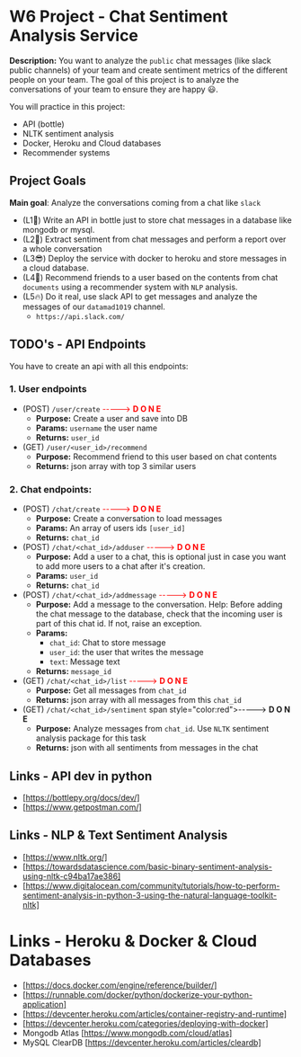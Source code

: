 # W6 Project - Chat Sentiment Analysis Service

**Description:** You want to analyze the `public` chat messages (like slack public channels) of your team and create sentiment metrics
of the different people on your team. The goal of this project is to analyze the conversations of your team
to ensure they are happy 😃.
 
You will practice in this project:
- API (bottle)
- NLTK sentiment analysis
- Docker, Heroku and Cloud databases
- Recommender systems

## Project Goals

**Main goal**: Analyze the conversations coming from a chat like `slack`

- (L1🧐) Write an API in bottle just to store chat messages in a database like mongodb or mysql.
- (L2🥳) Extract sentiment from chat messages and perform a report over a whole conversation
- (L3😎) Deploy the service with docker to heroku and store messages in a cloud database.
- (L4🤭) Recommend friends to a user based on the contents from chat `documents` using a recommender system with `NLP` analysis.
- (L5🔥) Do it real, use slack API to get messages and analyze the messages of our `datamad1019` channel.
  - `https://api.slack.com/`

## TODO's - API Endpoints

You have to create an api with all this endpoints:

### 1. User endpoints
- (POST) `/user/create`   <span style="color:red">-----> **D O N E** </span>
  - **Purpose:** Create a user and save into DB
  - **Params:** `username` the user name
  - **Returns:** `user_id`
- (GET) `/user/<user_id>/recommend`  
  - **Purpose:** Recommend friend to this user based on chat contents
  - **Returns:** json array with top 3 similar users

### 2. Chat endpoints:
- (POST) `/chat/create`  <span style="color:red">-----> **D O N E** </span>
  - **Purpose:** Create a conversation to load messages
  - **Params:** An array of users ids `[user_id]`
  - **Returns:** `chat_id`
- (POST) `/chat/<chat_id>/adduser`   <span style="color:red">-----> **D O N E** </span>
  - **Purpose:** Add a user to a chat, this is optional just in case you want to add more users to a chat after it's creation.
  - **Params:** `user_id`
  - **Returns:** `chat_id`
- (POST) `/chat/<chat_id>/addmessage` <span style="color:red">-----> **D O N E** </span>
  - **Purpose:** Add a message to the conversation. Help: Before adding the chat message to the database, check that the incoming user is part of this chat id. If not, raise an exception.
  - **Params:**
    - `chat_id`: Chat to store message
    - `user_id`: the user that writes the message
    - `text`: Message text
  - **Returns:** `message_id`
- (GET) `/chat/<chat_id>/list` <span style="color:red">-----> **D O N E** </span>
  - **Purpose:** Get all messages from `chat_id`
  - **Returns:** json array with all messages from this `chat_id`
- (GET) `/chat/<chat_id>/sentiment`  span style="color:red">-----> **D O N E** </span>
  - **Purpose:** Analyze messages from `chat_id`. Use `NLTK` sentiment analysis package for this task
  - **Returns:** json with all sentiments from messages in the chat


## Links - API dev in python
- [https://bottlepy.org/docs/dev/]
- [https://www.getpostman.com/]

## Links - NLP & Text Sentiment Analysis
- [https://www.nltk.org/]
- [https://towardsdatascience.com/basic-binary-sentiment-analysis-using-nltk-c94ba17ae386]
- [https://www.digitalocean.com/community/tutorials/how-to-perform-sentiment-analysis-in-python-3-using-the-natural-language-toolkit-nltk]

# Links - Heroku & Docker & Cloud Databases
- [https://docs.docker.com/engine/reference/builder/]
- [https://runnable.com/docker/python/dockerize-your-python-application]
- [https://devcenter.heroku.com/articles/container-registry-and-runtime]
- [https://devcenter.heroku.com/categories/deploying-with-docker]
- Mongodb Atlas [https://www.mongodb.com/cloud/atlas]
- MySQL ClearDB [https://devcenter.heroku.com/articles/cleardb]
